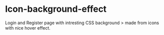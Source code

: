 # Icon-background-effect
Login and Register page with intresting CSS background > made from icons with nice hover effect.
